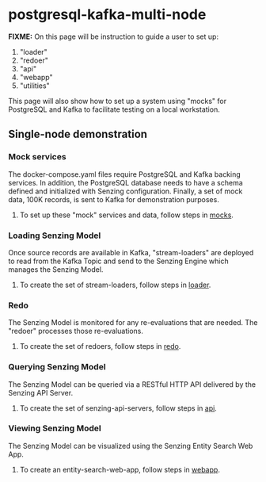 # postgresql-kafka-multi-node

**FIXME:**
On this page will be instruction to guide a user to set up:

1. "loader"
1. "redoer"
1. "api"
1. "webapp"
1. "utilities"

This page will also show how to set up a system using "mocks" for PostgreSQL and Kafka
to facilitate testing on a local workstation.

## Single-node demonstration

### Mock services

The docker-compose.yaml files require PostgreSQL and Kafka backing services.
In addition, the PostgreSQL database needs to have a schema defined
and initialized with Senzing configuration.
Finally, a set of mock data, 100K records, is sent to Kafka for demonstration purposes.

1. To set up these "mock" services and data, follow steps in [mocks](mocks/).

### Loading Senzing Model

Once source records are available in Kafka,
"stream-loaders" are deployed to
read from the Kafka Topic and send to the Senzing Engine
which manages the Senzing Model.

1. To create the set of stream-loaders, follow steps in [loader](loader/).

### Redo

The Senzing Model is monitored for any re-evaluations that are needed.
The "redoer" processes those re-evaluations.

1. To create the set of redoers, follow steps in [redo](redo/).

### Querying Senzing Model

The Senzing Model can be queried via a RESTful HTTP API
delivered by the Senzing API Server.

1. To create the set of senzing-api-servers, follow steps in [api](api/).

### Viewing Senzing Model

The Senzing Model can be visualized using the Senzing Entity Search Web App.

1. To create an entity-search-web-app, follow steps in [webapp](webapp/).

